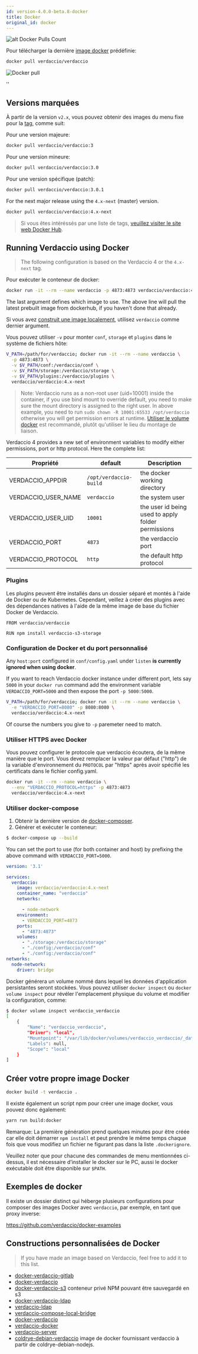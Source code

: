 ```yaml
---
id: version-4.0.0-beta.8-docker
title: Docker
original_id: docker
---
```


![alt Docker Pulls Count](http://dockeri.co/image/verdaccio/verdaccio "Docker Pulls Count")

Pour télécharger la dernière [image docker](https://hub.docker.com/r/verdaccio/verdaccio/) prédéfinie:

```bash
docker pull verdaccio/verdaccio
```

![Docker pull](assets/docker_verdaccio.gif)

<div id="codefund">''</div>

## Versions marquées

À partir de la version `v2.x`, vous pouvez obtenir des images du menu fixe pour la [tag](https://hub.docker.com/r/verdaccio/verdaccio/tags/), comme suit:

Pour une version majeure:

```bash
docker pull verdaccio/verdaccio:3
```

Pour une version mineure:

```bash
docker pull verdaccio/verdaccio:3.0
```

Pour une version spécifique (patch):

```bash
docker pull verdaccio/verdaccio:3.0.1
```

For the next major release using the `4.x-next` (master) version.

```bash
docker pull verdaccio/verdaccio:4.x-next
```

> Si vous êtes intéréssés par une liste de tags, [veuillez visiter le site web Docker Hub](https://hub.docker.com/r/verdaccio/verdaccio/tags/).

## Running Verdaccio using Docker

> The following configuration is based on the Verdaccio 4 or the `4.x-next` tag.

Pour exécuter le conteneur de docker:

```bash
docker run -it --rm --name verdaccio -p 4873:4873 verdaccio/verdaccio:4.x-next
```

The last argument defines which image to use. The above line will pull the latest prebuilt image from dockerhub, if you haven't done that already.

Si vous avez [construit une image localement](#build-your-own-docker-image), utilisez `verdaccio` comme dernier argument.

Vous pouvez utiliser `-v` pour monter `conf`, `storage` et `plugins` dans le système de fichiers hôte:

```bash
V_PATH=/path/for/verdaccio; docker run -it --rm --name verdaccio \
  -p 4873:4873 \
  -v $V_PATH/conf:/verdaccio/conf \
  -v $V_PATH/storage:/verdaccio/storage \
  -v $V_PATH/plugins:/verdaccio/plugins \
  verdaccio/verdaccio:4.x-next
```

> Note: Verdaccio runs as a non-root user (uid=10001) inside the container, if you use bind mount to override default, you need to make sure the mount directory is assigned to the right user. In above example, you need to run `sudo chown -R 10001:65533 /opt/verdaccio` otherwise you will get permission errors at runtime. [Utiliser le volume docker](https://docs.docker.com/storage/volumes/) est recommandé, plutôt qu'utiliser le lieu du montage de liaison.

Verdaccio 4 provides a new set of environment variables to modify either permissions, port or http protocol. Here the complete list:

| Propriété             | default                | Description                                        |
| --------------------- | ---------------------- | -------------------------------------------------- |
| VERDACCIO_APPDIR      | `/opt/verdaccio-build` | the docker working directory                       |
| VERDACCIO_USER_NAME | `verdaccio`            | the system user                                    |
| VERDACCIO_USER_UID  | `10001`                | the user id being used to apply folder permissions |
| VERDACCIO_PORT        | `4873`                 | the verdaccio port                                 |
| VERDACCIO_PROTOCOL    | `http`                 | the default http protocol                          |

### Plugins

Les plugins peuvent être installés dans un dossier séparé et montés à l'aide de Docker ou de Kubernetes. Cependant, veillez à créer des plugins avec des dépendances natives à l'aide de la même image de base du fichier Docker de Verdaccio.

```docker
FROM verdaccio/verdaccio

RUN npm install verdaccio-s3-storage
```

### Configuration de Docker et du port personnalisé

Any `host:port` configured in `conf/config.yaml` under `listen` **is currently ignored when using docker**.

If you want to reach Verdaccio docker instance under different port, lets say `5000` in your `docker run` command add the environment variable `VERDACCIO_PORT=5000` and then expose the port `-p 5000:5000`.

```bash
V_PATH=/path/for/verdaccio; docker run -it --rm --name verdaccio \
  -e "VERDACCIO_PORT=8080" -p 8080:8080 \  
  verdaccio/verdaccio:4.x-next
```

Of course the numbers you give to `-p` paremeter need to match.

### Utiliser HTTPS avec Docker

Vous pouvez configurer le protocole que verdaccio écoutera, de la même manière que le port. Vous devez remplacer la valeur par défaut ("http") de la variable d'environnement du `PROTOCOL` par "https" après avoir spécifié les certificats dans le fichier config.yaml.

```bash
docker run -it --rm --name verdaccio \
  --env "VERDACCIO_PROTOCOL=https" -p 4873:4873
  verdaccio/verdaccio:4.x-next
```

### Utiliser docker-compose

1. Obtenir la dernière version de [docker-composer](https://github.com/docker/compose).
2. Générer et exécuter le conteneur:

```bash
$ docker-compose up --build
```

You can set the port to use (for both container and host) by prefixing the above command with `VERDACCIO_PORT=5000`.

```yaml
version: '3.1'

services:
  verdaccio:
    image: verdaccio/verdaccio:4.x-next
    container_name: "verdaccio"
    networks:

      - node-network
    environment:
      - VERDACCIO_PORT=4873
    ports:
      - "4873:4873"
    volumes:
      - "./storage:/verdaccio/storage"
      - "./config:/verdaccio/conf"
      - "./config:/verdaccio/conf"  
networks:
  node-network:
    driver: bridge
```

Docker générera un volume nommé dans lequel les données d'application persistantes seront stockées. Vous pouvez utiliser `docker inspect` ou `docker volume inspect` pour révéler l'emplacement physique du volume et modifier la configuration, comme:

```bash
$ docker volume inspect verdaccio_verdaccio
[
    {
        "Name": "verdaccio_verdaccio",
        "Driver": "local",
        "Mountpoint": "/var/lib/docker/volumes/verdaccio_verdaccio/_data",
        "Labels": null,
        "Scope": "local"
    }
]

```

## Créer votre propre image Docker

```bash
docker build -t verdaccio .
```

Il existe également un script npm pour créer une image docker, vous pouvez donc également:

```bash
yarn run build:docker
```

Remarque: La première génération prend quelques minutes pour être créée car elle doit démarrer `npm install` et peut prendre le même temps chaque fois que vous modifiez un fichier ne figurant pas dans la liste `.dockerignore`.

Veuillez noter que pour chacune des commandes de menu mentionnées ci-dessus, il est nécessaire d’installer le docker sur le PC, aussi le docker exécutable doit être disponible sur `$PATH`.

## Exemples de docker

Il existe un dossier distinct qui héberge plusieurs configurations pour composer des images Docker avec `verdaccio`, par exemple, en tant que proxy inverse:

<https://github.com/verdaccio/docker-examples>

## Constructions personnalisées de Docker

> If you have made an image based on Verdaccio, feel free to add it to this list.

* [docker-verdaccio-gitlab](https://github.com/snics/docker-verdaccio-gitlab)
* [docker-verdaccio](https://github.com/deployable/docker-verdaccio)
* [docker-verdaccio-s3](https://github.com/asynchrony/docker-verdaccio-s3) conteneur privé NPM pouvant être sauvegardé en s3
* [docker-verdaccio-ldap](https://github.com/snadn/docker-verdaccio-ldap)
* [verdaccio-ldap](https://github.com/nathantreid/verdaccio-ldap)
* [verdaccio-compose-local-bridge](https://github.com/shingtoli/verdaccio-compose-local-bridge)
* [docker-verdaccio](https://github.com/Global-Solutions/docker-verdaccio)
* [verdaccio-docker](https://github.com/idahobean/verdaccio-docker)
* [verdaccio-server](https://github.com/andru255/verdaccio-server)
* [coldrye-debian-verdaccio](https://github.com/coldrye-docker/coldrye-debian-verdaccio) image de docker fournissant verdaccio à partir de coldrye-debian-nodejs.
